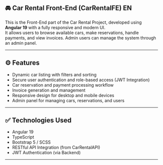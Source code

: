 ## 🚘 Car Rental Front-End (CarRentalFE) EN

This is the Front-End part of the Car Rental Project, developed using **Angular 19** with a fully responsive and modern UI.  
It allows users to browse available cars, make reservations, handle payments, and view invoices. Admin users can manage the system through an admin panel.

---

## ⚙️ Features
- Dynamic car listing with filters and sorting
- Secure user authentication and role-based access (JWT Integration)
- Car reservation and payment processing workflow
- Invoice generation and management
- Responsive design for desktop and mobile devices
- Admin panel for managing cars, reservations, and users

---

## ✅ Technologies Used
- Angular 19
- TypeScript
- Bootstrap 5 / SCSS
- RESTful API Integration (from CarRentalAPI)
- JWT Authentication (via Backend)

---


